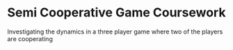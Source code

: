 # Semi Cooperative Game Coursework
Investigating the dynamics in a three player game where two of the players are cooperating
